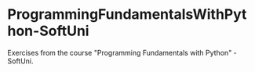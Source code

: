 # ProgrammingFundamentalsWithPython-SoftUni
Exercises from the course "Programming Fundamentals with Python" - SoftUni.
